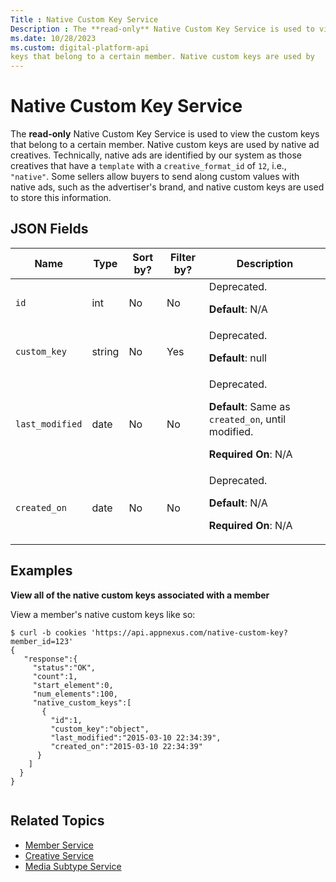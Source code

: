 ```yaml
---
Title : Native Custom Key Service
Description : The **read-only** Native Custom Key Service is used to view the custom
ms.date: 10/28/2023
ms.custom: digital-platform-api
keys that belong to a certain member. Native custom keys are used by
---
```



# Native Custom Key Service



The **read-only** Native Custom Key Service is used to view the custom
keys that belong to a certain member. Native custom keys are used by
native ad creatives. Technically, native ads are identified by our
system as those creatives that have a `template` with a
`creative_format_id` of `12`, i.e., `"native"`. Some sellers allow
buyers to send along custom values with native ads, such as the
advertiser's brand, and native custom keys are used to store this
information.



## JSON Fields

<table class="table">
<thead class="thead">
<tr class="header row">
<th id="ID-0000231f__entry__1" class="entry colsep-1 rowsep-1">Name</th>
<th id="ID-0000231f__entry__2" class="entry colsep-1 rowsep-1">Type</th>
<th id="ID-0000231f__entry__3" class="entry colsep-1 rowsep-1">Sort
by?</th>
<th id="ID-0000231f__entry__4" class="entry colsep-1 rowsep-1">Filter
by?</th>
<th id="ID-0000231f__entry__5"
class="entry colsep-1 rowsep-1">Description</th>
</tr>
</thead>
<tbody class="tbody">
<tr class="odd row">
<td class="entry colsep-1 rowsep-1"
headers="ID-0000231f__entry__1"><code class="ph codeph">id</code></td>
<td class="entry colsep-1 rowsep-1"
headers="ID-0000231f__entry__2">int</td>
<td class="entry colsep-1 rowsep-1"
headers="ID-0000231f__entry__3">No</td>
<td class="entry colsep-1 rowsep-1"
headers="ID-0000231f__entry__4">No</td>
<td class="entry colsep-1 rowsep-1"
headers="ID-0000231f__entry__5">Deprecated.
<p><strong>Default</strong>: N/A</p></td>
</tr>
<tr class="even row">
<td class="entry colsep-1 rowsep-1"
headers="ID-0000231f__entry__1"><code
class="ph codeph">custom_key</code></td>
<td class="entry colsep-1 rowsep-1"
headers="ID-0000231f__entry__2">string</td>
<td class="entry colsep-1 rowsep-1"
headers="ID-0000231f__entry__3">No</td>
<td class="entry colsep-1 rowsep-1"
headers="ID-0000231f__entry__4">Yes</td>
<td class="entry colsep-1 rowsep-1"
headers="ID-0000231f__entry__5">Deprecated.
<p><strong>Default</strong>: null</p></td>
</tr>
<tr class="odd row">
<td class="entry colsep-1 rowsep-1"
headers="ID-0000231f__entry__1"><code
class="ph codeph">last_modified</code></td>
<td class="entry colsep-1 rowsep-1"
headers="ID-0000231f__entry__2">date</td>
<td class="entry colsep-1 rowsep-1"
headers="ID-0000231f__entry__3">No</td>
<td class="entry colsep-1 rowsep-1"
headers="ID-0000231f__entry__4">No</td>
<td class="entry colsep-1 rowsep-1"
headers="ID-0000231f__entry__5">Deprecated.
<p><strong>Default</strong>: Same as <code
class="ph codeph">created_on</code>, until modified.</p>
<p><strong>Required On</strong>: N/A</p></td>
</tr>
<tr class="even row">
<td class="entry colsep-1 rowsep-1"
headers="ID-0000231f__entry__1"><code
class="ph codeph">created_on</code></td>
<td class="entry colsep-1 rowsep-1"
headers="ID-0000231f__entry__2">date</td>
<td class="entry colsep-1 rowsep-1"
headers="ID-0000231f__entry__3">No</td>
<td class="entry colsep-1 rowsep-1"
headers="ID-0000231f__entry__4">No</td>
<td class="entry colsep-1 rowsep-1"
headers="ID-0000231f__entry__5">Deprecated.
<p><strong>Default</strong>: N/A</p>
<p><strong>Required On</strong>: N/A</p></td>
</tr>
</tbody>
</table>





## Examples

**View all of the native custom keys associated with a member**

View a member's native custom keys like so:

``` pre
$ curl -b cookies 'https://api.appnexus.com/native-custom-key?member_id=123'
{
   "response":{
     "status":"OK",
     "count":1,
     "start_element":0,
     "num_elements":100,
     "native_custom_keys":[
       {
         "id":1,
         "custom_key":"object",
         "last_modified":"2015-03-10 22:34:39",
         "created_on":"2015-03-10 22:34:39" 
      }
    ]
  }
}
      
```





## Related Topics

- <a
  href="member-service.md"
  class="xref" target="_blank">Member Service</a>
- <a
  href="creative-service.md"
  class="xref" target="_blank">Creative Service</a>
- <a
  href="media-subtype-service.md"
  class="xref" target="_blank">Media Subtype Service</a>






